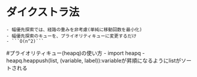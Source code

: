 ﻿# ダイクストラ法
    - 幅優先探索では、経路の重みを非考慮(単純に移動回数を最小化)
    - 幅優先探索のキューを、プライオリティキューに変更するだけ
    - ```O(n^2)```

#プライオリティキュー(heapq)の使い方
    - import heapq
    - heapq.heappush(list, (variable, label)):variableが昇順になるようにlistがソートされる